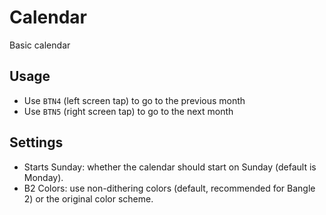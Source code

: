 # Calendar

Basic calendar

## Usage

- Use `BTN4` (left screen tap) to go to the previous month
- Use `BTN5` (right screen tap) to go to the next month

## Settings

- Starts Sunday: whether the calendar should start on Sunday (default is Monday).
- B2 Colors: use non-dithering colors (default, recommended for Bangle 2) or the original color scheme.
